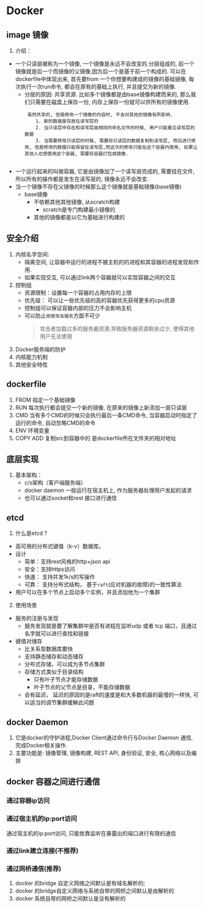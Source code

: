 # Docker
## image 镜像
1. 介绍：
-  一个只读层被称为一个镜像, 一个镜像是永远不会改变的.分层组成的, 前一个镜像就是后一个而镜像的父镜像,因为后一个是基于前一个构成的. 可以在dockerfile中体现出来, 首先要from 一个你想要构建成的镜像的基础镜像, 每次执行一次run命令, 都会在原有的基础上执行, 并且提交为新的镜像.
    - 分层的原因: 共享资源. 比如多个镜像都是由base镜像构建而来的, 那么我们只需要在磁盘上保存一份, 内存上保存一份就可以供所有的镜像使用.
        ``` 
         虽然共享的, 但是修改一个镜像的内容时, 不会对其他的镜像有所影响.
            1. 新的数据是存放在读写层的
            2. 当只读层中存在和读写层由相同的命名文件的时候, 用户只能看见读写层的数据
            3. 当需要修改只读层的时候, 需要将只读层的数据复制到读写层, 而后进行修改, 但是修改的数据只能保留在读写层,而这次的修改只能在这个容器内使用, 如果让其他人也想使用这个容器, 需要将容器打包成镜像.
            
        ```
- 一个运行起来的叫做容器, 它是由镜像加了一个读写层完成的, 需要挂在文件, 所以所有的操作都是发生在读写层的, 镜像永远不会改变.
- 当一个镜像不存在父镜像的时候那么这个镜像就是基础镜像(base镜像)
    - base镜像
        - 不依赖其他其他镜像, 从scratch构建
            - scratch是专门构建最小镜像的
        - 其他的镜像都是以它为基础进行构建的 
## 安全介绍
1. 内核名字空间: 
    - 隔离空间, 让容器中运行的进程不被主机的的进程和其容器的进程发现和作用.
    - 如果实现交互, 可以通过link两个容器就可以实现容器之间的交互
2. 控制组
    - 资源限制：设置每一个容器的占用内存的上限
    - 优先级： 可以让一些优先级的高的容器优先获得更多的cpu资源
    - 控制组可以保证容器内部的压力不会影响主机
    - 可以防止`拒绝攻击服务`方面不可少
        > 攻击者加载过多的服务器资源,导致服务器资源剩余过少, 使得其他用户无法使用
3. Docker服务端的防护
4. 内核能力机制
5. 其他安全特性
## dockerfile 
1. FROM 指定一个基础镜像
2. RUN 每次执行都会提交一个新的镜像, 在原来的镜像上新添加一层只读层
3. CMD 当有多个CMD的时候只会执行最后一条CMD命令, 当容器启动时指定了运行的命令, 自动忽略CMD的命令
4. ENV 环境变量
5. COPY ADD <src> <dest> 复制src到容器中的<dest> <src>是dockerfile所在文件夹的相对地址 
## 底层实现
1. 基本架构： 
    - c/s架构（客户端服务端）
    - docker daemon 一般运行在宿主机上, 作为服务器处理用户发起的请求
    - 也可以通过socket和rest 接口进行通信

## etcd
1. 什么是etcd？
- 高可用的分布式键值（k-v）数据库。
- 设计
    - 简单：支持rest风格的http+json api
    - 安全：支持https访问
    - 快速： 支持并发1k/s的写操作
    - 可靠： 支持分布式结构， 基于`raft`(应对机器的故障)的一致性算法
- 用户可以在多个节点上启动多个实例，并且添加他为一个集群
2. 使用场景
- 服务的注册与发现
    - 服务发现就是要了解集群中是否有进程在监听udp 或者 tcp 端口，且通过名字就可以进行查找和链接
- 键值对储存
    - 比关系型数据库要快
    - 支持静态储存和动态储存
    - 分布式存储，可以成为多节点集群
    - 存储方式类似于目录结构
        - 只有叶子节点才能存储数据
        - 叶子节点的父节点是目录，不能存储数据
    - 会有延迟， 延迟的原因的是raft的速度是和大多数机器的最慢的一样快, 可以适当的调节集群缓解此问题
## docker Daemon
1. 它是docker的守护进程,Docker Client通过命令行与Docker Daemon 通信, 完成Docker相关操作.
2. 主要功能是: 镜像管理, 镜像构建, REST API, 身份验证, 安全, 核心网络以及编排
## docker 容器之间进行通信
### 通过容器ip访问
### 通过宿主机的ip:port访问
通过宿主机的ip:port访问, 只能依靠监听在暴露出的端口进行有限的通信
### 通过link建立连接(不推荐)
### 通过网桥通信(推荐)
1. docker 的bridge 自定义网络之间默认是有域名解析的;
2. docker 的bridge自定义网络与系统自带的网桥之间默认是由解析的
3. docker 系统自带的网桥之间默认是没有解析的


